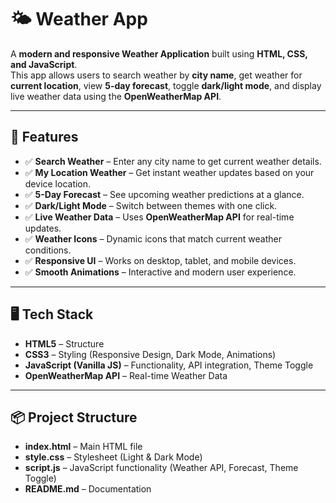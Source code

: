 # 🌤 Weather App  

A **modern and responsive Weather Application** built using **HTML, CSS, and JavaScript**.  
This app allows users to search weather by **city name**, get weather for **current location**, view **5-day forecast**, toggle **dark/light mode**, and display live weather data using the **OpenWeatherMap API**.  

---

## 🚀 Features  

- ✅ **Search Weather** – Enter any city name to get current weather details.  
- ✅ **My Location Weather** – Get instant weather updates based on your device location.  
- ✅ **5-Day Forecast** – See upcoming weather predictions at a glance.  
- ✅ **Dark/Light Mode** – Switch between themes with one click.  
- ✅ **Live Weather Data** – Uses **OpenWeatherMap API** for real-time updates.  
- ✅ **Weather Icons** – Dynamic icons that match current weather conditions.  
- ✅ **Responsive UI** – Works on desktop, tablet, and mobile devices.  
- ✅ **Smooth Animations** – Interactive and modern user experience.  

---

## 🖥️ Tech Stack  

- **HTML5** – Structure  
- **CSS3** – Styling (Responsive Design, Dark Mode, Animations)  
- **JavaScript (Vanilla JS)** – Functionality, API integration, Theme Toggle  
- **OpenWeatherMap API** – Real-time Weather Data  

---

## 📦 Project Structure  

- **index.html** – Main HTML file  
- **style.css** – Stylesheet (Light & Dark Mode)  
- **script.js** – JavaScript functionality (Weather API, Forecast, Theme Toggle)  
- **README.md** – Documentation  
